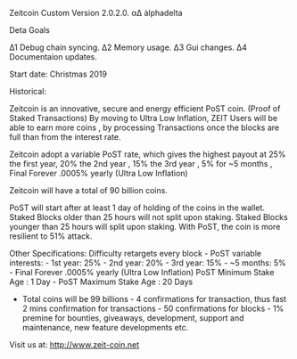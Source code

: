 Zeitcoin Custom Version 2.0.2.0. αΔ àlphadelta

Deta Goals

Δ1 Debug chain syncing.
Δ2 Memory usage.
Δ3 Gui changes.
Δ4 Documentaion updates.

Start date: Christmas 2019

Historical:

Zeitcoin is an innovative, secure and energy efficient PoST coin.  (Proof of Staked Transactions)
By moving to Ultra Low Inflation, ZEIT Users will be able to earn more coins , 
by processing Transactions once the blocks are full than from the interest rate.

Zeitcoin adopt a variable PoST rate,
which gives the highest payout at 25% the first year, 20% the 2nd year , 15% the 3rd year , 5% for ~5 months ,
Final Forever .0005% yearly (Ultra Low Inflation)

Zeitcoin will have a total of 90 billion coins.

PoST will start after at least 1 day of holding of the coins in the wallet. 
Staked Blocks older than 25 hours will not split upon staking. 
Staked Blocks younger than 25 hours will split upon staking.
With PoST, the coin is more resilient to 51% attack.

Other Specifications: Difficulty retargets every block - 
PoST variable interests: - 1st year: 25% - 2nd year: 20% - 3rd year: 15% - ~5 months: 5% - Final Forever .0005% yearly (Ultra Low Inflation)
PoST Minimum Stake Age : 1 Day    -  PoST Maximum Stake Age : 20 Days 
- Total coins will be 99 billions - 4 confirmations for transaction, thus fast 2 mins confirmation for transactions - 50 confirmations for blocks - 1% premine for bounties, giveaways, development, support and maintenance, new feature developments etc.

Visit us at: http://www.zeit-coin.net
